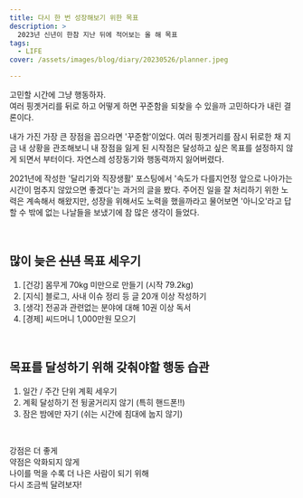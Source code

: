 ```yaml
---
title: 다시 한 번 성장해보기 위한 목표
description: >
  2023년 신년이 한참 지난 뒤에 적어보는 올 해 목표
tags:
  - LIFE
cover: /assets/images/blog/diary/20230526/planner.jpeg

---
```


고민할 시간에 그냥 행동하자.  
여러 핑곗거리를 뒤로 하고 어떻게 하면 꾸준함을 되찾을 수 있을까 고민하다가 내린 결론이다.

내가 가진 가장 큰 장점을 꼽으라면 '꾸준함'이었다. 여러 핑곗거리를 잠시 뒤로한 채 지금 내 상황을 관조해보니 내 장점을 잃게 된 시작점은 달성하고 싶은 목표를 설정하지 않게 되면서 부터이다. 자연스레 성장동기와 행동력까지 잃어버렸다.

2021년에 작성한 '달리기와 직장생활' 포스팅에서 '속도가 다를지언정 앞으로 나아가는 시간이 멈추지 않았으면 좋겠다'는 과거의 글을 봤다. 주어진 일을 잘 처리하기 위한 노력은 계속해서 해왔지만, 성장을 위해서도 노력을 했을까라고 물어보면 '아니오'라고 답할 수 밖에 없는 나날들을 보냈기에 참 많은 생각이 들었다.

<br />

## 많이 늦은 ~~신년~~ 목표 세우기

1. [건강] 몸무게 70kg 미만으로 만들기 (시작 79.2kg)
2. [지식] 블로그, 사내 이슈 정리 등 글 20개 이상 작성하기
3. [생각] 전공과 관련없는 분야에 대해 10권 이상 독서
4. [경제] 씨드머니 1,000만원 모으기

<br />

## 목표를 달성하기 위해 갖춰야할 행동 습관

1. 일간 / 주간 단위 계획 세우기
2. 계획 달성하기 전 뒹굴거리지 않기 (특히 핸드폰!!)
3. 잠은 밤에만 자기 (쉬는 시간에 침대에 눕지 않기)

<br />

강점은 더 좋게  
약점은 악화되지 않게  
나이를 먹을 수록 더 나은 사람이 되기 위해  
다시 조금씩 달려보자!